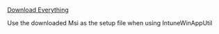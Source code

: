 [Download Everything](https://www.voidtools.com/downloads/)

Use the downloaded Msi as the setup file when using IntuneWinAppUtil
